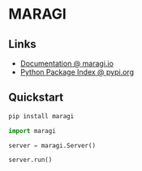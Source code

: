 # MARAGI 

## Links

- [Documentation @ maragi.io](https://maragi.io)
- [Python Package Index @ pypi.org](https://pypi.org/project/maragi/)

## Quickstart

```python
pip install maragi

import maragi

server = maragi.Server()

server.run()
```
